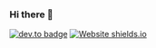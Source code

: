 ### Hi there 👋

[![dev.to badge](https://img.shields.io/badge/linkedin-niclasthall-%230177B5?style=flat&logo=linkedin)](https://www.linkedin.com/in/niclasthall)
[![Website shields.io](https://img.shields.io/website-up-down-green-red/http/shields.io.svg)](http://thall.se/)

<!--
**thall/thall** is a ✨ _special_ ✨ repository because its `README.md` (this file) appears on your GitHub profile.

Here are some ideas to get you started:

- 🔭 I’m currently working on ...
- 🌱 I’m currently learning ...
- 👯 I’m looking to collaborate on ...
- 🤔 I’m looking for help with ...
- 💬 Ask me about ...
- 📫 How to reach me: ...
- 😄 Pronouns: ...
- ⚡ Fun fact: ...
-->
